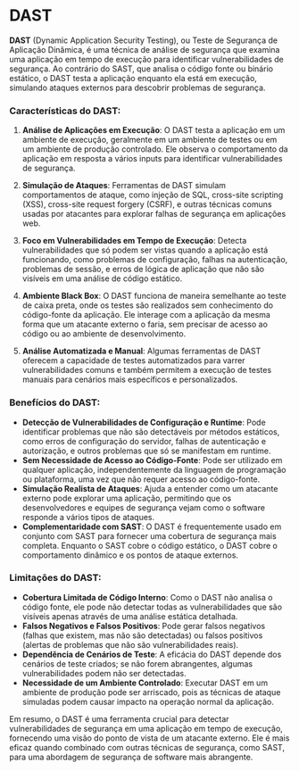# DAST

**DAST** (Dynamic Application Security Testing), ou Teste de Segurança de Aplicação Dinâmica, é uma técnica de análise de segurança que examina uma aplicação em tempo de execução para identificar vulnerabilidades de segurança. Ao contrário do SAST, que analisa o código fonte ou binário estático, o DAST testa a aplicação enquanto ela está em execução, simulando ataques externos para descobrir problemas de segurança.

### Características do DAST:

1. **Análise de Aplicações em Execução**: O DAST testa a aplicação em um ambiente de execução, geralmente em um ambiente de testes ou em um ambiente de produção controlado. Ele observa o comportamento da aplicação em resposta a vários inputs para identificar vulnerabilidades de segurança.

2. **Simulação de Ataques**: Ferramentas de DAST simulam comportamentos de ataque, como injeção de SQL, cross-site scripting (XSS), cross-site request forgery (CSRF), e outras técnicas comuns usadas por atacantes para explorar falhas de segurança em aplicações web.

3. **Foco em Vulnerabilidades em Tempo de Execução**: Detecta vulnerabilidades que só podem ser vistas quando a aplicação está funcionando, como problemas de configuração, falhas na autenticação, problemas de sessão, e erros de lógica de aplicação que não são visíveis em uma análise de código estático.

4. **Ambiente Black Box**: O DAST funciona de maneira semelhante ao teste de caixa preta, onde os testes são realizados sem conhecimento do código-fonte da aplicação. Ele interage com a aplicação da mesma forma que um atacante externo o faria, sem precisar de acesso ao código ou ao ambiente de desenvolvimento.

5. **Análise Automatizada e Manual**: Algumas ferramentas de DAST oferecem a capacidade de testes automatizados para varrer vulnerabilidades comuns e também permitem a execução de testes manuais para cenários mais específicos e personalizados.

### Benefícios do DAST:

- **Detecção de Vulnerabilidades de Configuração e Runtime**: Pode identificar problemas que não são detectáveis por métodos estáticos, como erros de configuração do servidor, falhas de autenticação e autorização, e outros problemas que só se manifestam em runtime.
- **Sem Necessidade de Acesso ao Código-Fonte**: Pode ser utilizado em qualquer aplicação, independentemente da linguagem de programação ou plataforma, uma vez que não requer acesso ao código-fonte.
- **Simulação Realista de Ataques**: Ajuda a entender como um atacante externo pode explorar uma aplicação, permitindo que os desenvolvedores e equipes de segurança vejam como o software responde a vários tipos de ataques.
- **Complementaridade com SAST**: O DAST é frequentemente usado em conjunto com SAST para fornecer uma cobertura de segurança mais completa. Enquanto o SAST cobre o código estático, o DAST cobre o comportamento dinâmico e os pontos de ataque externos.

### Limitações do DAST:

- **Cobertura Limitada de Código Interno**: Como o DAST não analisa o código fonte, ele pode não detectar todas as vulnerabilidades que são visíveis apenas através de uma análise estática detalhada.
- **Falsos Negativos e Falsos Positivos**: Pode gerar falsos negativos (falhas que existem, mas não são detectadas) ou falsos positivos (alertas de problemas que não são vulnerabilidades reais).
- **Dependência de Cenários de Teste**: A eficácia do DAST depende dos cenários de teste criados; se não forem abrangentes, algumas vulnerabilidades podem não ser detectadas.
- **Necessidade de um Ambiente Controlado**: Executar DAST em um ambiente de produção pode ser arriscado, pois as técnicas de ataque simuladas podem causar impacto na operação normal da aplicação.

Em resumo, o DAST é uma ferramenta crucial para detectar vulnerabilidades de segurança em uma aplicação em tempo de execução, fornecendo uma visão do ponto de vista de um atacante externo. Ele é mais eficaz quando combinado com outras técnicas de segurança, como SAST, para uma abordagem de segurança de software mais abrangente.